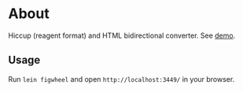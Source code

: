 # About

Hiccup (reagent format) and HTML bidirectional converter. See [demo](https://cern.cc/post/2019-04-20-hiccup-html-converter.html).


## Usage

Run `lein figwheel` and open `http://localhost:3449/` in your browser. 





